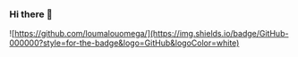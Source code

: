### Hi there 👋


![https://github.com/loumalouomega/](https://img.shields.io/badge/GitHub-000000?style=for-the-badge&logo=GitHub&logoColor=white)
